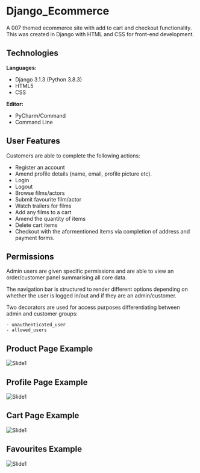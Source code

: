 # Django_Ecommerce

A 007 themed ecommerce site with add to cart and checkout functionality. This was created in Django with HTML and CSS for front-end development.

## Technologies

<b>Languages:</b> 
              
   - Django 3.1.3 (Python 3.8.3) 
   - HTML5
   - CSS

<b>Editor:</b> 
    
   - PyCharm/Command
   - Command Line 

## User Features

Customers are able to complete the following actions:

   - Register an account
   - Amend profile details (name, email, profile picture etc).
   - Login
   - Logout
   - Browse films/actors
   - Submit favourite film/actor
   - Watch trailers for films
   - Add any films to a cart
   - Amend the quantity of items
   - Delete cart items
   - Checkout with the aformentioned items via completion of address and payment forms.
   

## Permissions

Admin users are given specific permissions and are able to view an order/customer panel summarising all core data. 

The navigation bar is structured to render different options depending on whether the user is logged in/out and if they are an admin/customer.

Two decorators are used for access purposes differentiating between admin and customer groups:

    - unauthenticated_user
    - allowed_users
    

## Product Page Example

![Slide1](https://user-images.githubusercontent.com/72507931/101178819-59111d00-3641-11eb-9b77-f66d05e98fe0.JPG)


## Profile Page Example

![Slide1](https://user-images.githubusercontent.com/72507931/101179560-4d722600-3642-11eb-99ad-9e67bcb004df.JPG)


## Cart Page Example

![Slide1](https://user-images.githubusercontent.com/72507931/101179925-cb363180-3642-11eb-81c0-8b7aa8dcdcb1.JPG)

## Favourites Example

![Slide1](https://user-images.githubusercontent.com/72507931/101180189-28ca7e00-3643-11eb-9e64-28c7379f9e96.JPG)
